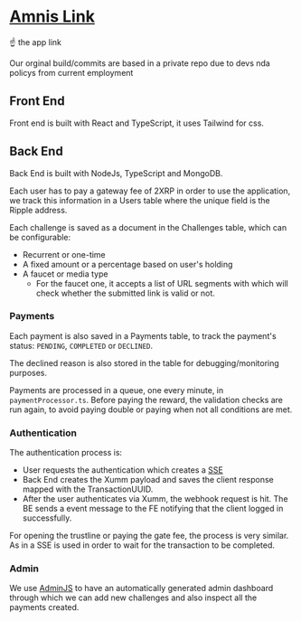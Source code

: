 # [Amnis Link](https://amnis.link/)
☝️ the app link

Our orginal build/commits are based in a private repo due to devs nda policys from current employment


## Front End
Front end is built with React and TypeScript, it uses Tailwind for css.

## Back End
Back End is built with NodeJs, TypeScript and MongoDB.

Each user has to pay a gateway fee of 2XRP in order to use the application, we track this information in a Users table where the unique field is the Ripple address.

Each challenge is saved as a document in the Challenges table, which can be configurable:
* Recurrent or one-time
* A fixed amount or a percentage based on user's holding
* A faucet or media type
  * For the faucet one, it accepts a list of URL segments with which will check whether the submitted link is valid or not.

### Payments
Each payment is also saved in a Payments table, to track the payment's status: `PENDING`, `COMPLETED` or `DECLINED`.

The declined reason is also stored in the table for debugging/monitoring purposes.

Payments are processed in a queue, one every minute, in `paymentProcessor.ts`. Before paying the reward, the validation checks are run again, to avoid paying double or paying when not all conditions are met.


### Authentication
The authentication process is:
* User requests the authentication which creates a [SSE](https://developer.mozilla.org/en-US/docs/Web/API/Server-sent_events/Using_server-sent_events)
* Back End creates the Xumm payload and saves the client response mapped with the TransactionUUID.
* After the user authenticates via Xumm, the webhook request is hit. The BE sends a event message to the FE notifying that the client logged in successfully.

For opening the trustline or paying the gate fee, the process is very similar. As in a SSE is used in order to wait for the transaction to be completed.


### Admin
We use [AdminJS](https://adminjs.co/) to have an automatically generated admin dashboard through which we can add new challenges and also inspect all the payments created.
